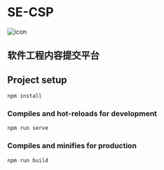 # SE-CSP

![icon](/public/icon.png)

## 软件工程内容提交平台

## Project setup
```
npm install
```

### Compiles and hot-reloads for development
```
npm run serve
```

### Compiles and minifies for production
```
npm run build
```
